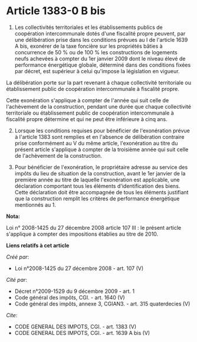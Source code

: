 # Article 1383-0 B bis

1. Les collectivités territoriales et les établissements publics de coopération intercommunale dotés d'une fiscalité propre
peuvent, par une délibération prise dans les conditions prévues au I de l'article 1639 A bis, exonérer de la taxe foncière
sur les propriétés bâties à concurrence de 50 % ou de 100 % les constructions de logements neufs achevées à compter du 1er
janvier 2009 dont le niveau élevé de performance énergétique globale, déterminé dans des conditions fixées par décret, est
supérieur à celui qu'impose la législation en vigueur.

La délibération porte sur la part revenant à chaque collectivité territoriale ou établissement public de coopération
intercommunale à fiscalité propre.

Cette exonération s'applique à compter de l'année qui suit celle de l'achèvement de la construction, pendant une durée que
chaque collectivité territoriale ou établissement public de coopération intercommunale à fiscalité propre détermine et qui ne
peut être inférieure à cinq ans.

2. Lorsque les conditions requises pour bénéficier de l'exonération prévue à l'article 1383 sont remplies et en l'absence de
délibération contraire prise conformément au V du même article, l'exonération au titre du présent article s'applique à
compter de la troisième année qui suit celle de l'achèvement de la construction.

3. Pour bénéficier de l'exonération, le propriétaire adresse au service des impôts du lieu de situation de la construction,
avant le 1er janvier de la première année au titre de laquelle l'exonération est applicable, une déclaration comportant tous
les éléments d'identification des biens. Cette déclaration doit être accompagnée de tous les éléments justifiant que la
construction remplit les critères de performance énergétique mentionnés au 1.

**Nota:**

Loi n° 2008-1425 du 27 décembre 2008 article 107 III : le présent article s'applique à compter des impositions établies au
titre de 2010.

**Liens relatifs à cet article**

_Créé par_:

  - Loi n°2008-1425 du 27 décembre 2008 - art. 107 (V)

_Cité par_:

  - Décret n°2009-1529 du 9 décembre 2009 - art. 1
  - Code général des impôts, CGI. - art. 1640 (V)
  - Code général des impôts, annexe 3, CGIAN3. - art. 315 quaterdecies (V)

_Cite_:

  - CODE GENERAL DES IMPOTS, CGI. - art. 1383 (V)
  - CODE GENERAL DES IMPOTS, CGI. - art. 1639 A bis (V)
